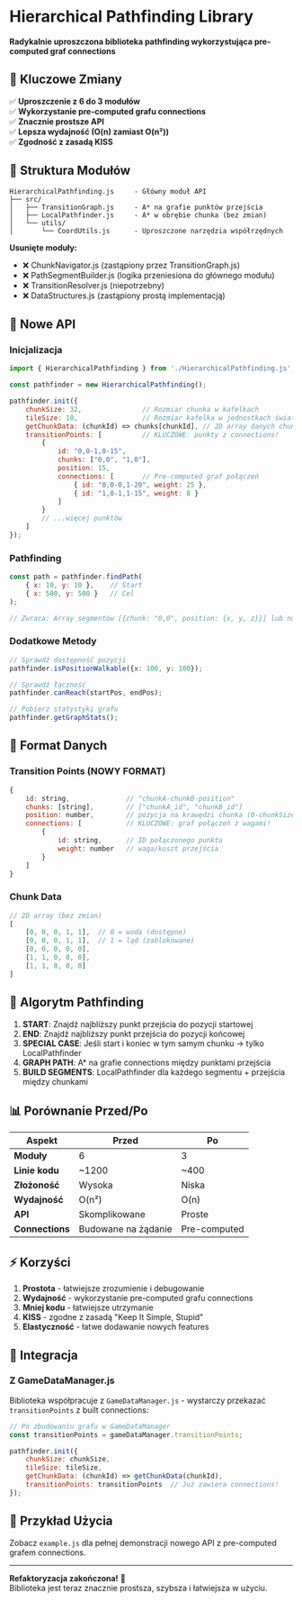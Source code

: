# Hierarchical Pathfinding Library

**Radykalnie uproszczona biblioteka pathfinding wykorzystująca pre-computed graf connections**

## 🎯 Kluczowe Zmiany

✅ **Uproszczenie z 6 do 3 modułów**  
✅ **Wykorzystanie pre-computed grafu connections**  
✅ **Znacznie prostsze API**  
✅ **Lepsza wydajność (O(n) zamiast O(n²))**  
✅ **Zgodność z zasadą KISS**  

## 📁 Struktura Modułów

```
HierarchicalPathfinding.js     - Główny moduł API
├── src/
│   ├── TransitionGraph.js     - A* na grafie punktów przejścia
│   ├── LocalPathfinder.js     - A* w obrębie chunka (bez zmian)
│   └── utils/
│       └── CoordUtils.js      - Uproszczone narzędzia współrzędnych
```

**Usunięte moduły:**
- ❌ ChunkNavigator.js (zastąpiony przez TransitionGraph.js)
- ❌ PathSegmentBuilder.js (logika przeniesiona do głównego modułu)
- ❌ TransitionResolver.js (niepotrzebny)
- ❌ DataStructures.js (zastąpiony prostą implementacją)

## 🔧 Nowe API

### Inicjalizacja

```javascript
import { HierarchicalPathfinding } from './HierarchicalPathfinding.js';

const pathfinder = new HierarchicalPathfinding();

pathfinder.init({
    chunkSize: 32,               // Rozmiar chunka w kafelkach
    tileSize: 10,                // Rozmiar kafelka w jednostkach świata
    getChunkData: (chunkId) => chunks[chunkId], // 2D array danych chunka
    transitionPoints: [          // KLUCZOWE: punkty z connections!
        {
            id: "0,0-1,0-15",
            chunks: ["0,0", "1,0"],
            position: 15,
            connections: [       // Pre-computed graf połączeń
                { id: "0,0-0,1-20", weight: 25 },
                { id: "1,0-1,1-15", weight: 8 }
            ]
        }
        // ...więcej punktów
    ]
});
```

### Pathfinding

```javascript
const path = pathfinder.findPath(
    { x: 10, y: 10 },    // Start
    { x: 500, y: 500 }   // Cel
);

// Zwraca: Array segmentów [{chunk: "0,0", position: {x, y, z}}] lub null
```

### Dodatkowe Metody

```javascript
// Sprawdź dostępność pozycji
pathfinder.isPositionWalkable({x: 100, y: 100});

// Sprawdź łączność
pathfinder.canReach(startPos, endPos);

// Pobierz statystyki grafu
pathfinder.getGraphStats();
```

## 🔄 Format Danych

### Transition Points (NOWY FORMAT)

```javascript
{
    id: string,              // "chunkA-chunkB-position"
    chunks: [string],        // ["chunkA_id", "chunkB_id"]
    position: number,        // pozycja na krawędzi chunka (0-chunkSize-1)
    connections: [           // KLUCZOWE: graf połączeń z wagami!
        {
            id: string,      // ID połączonego punktu
            weight: number   // waga/koszt przejścia
        }
    ]
}
```

### Chunk Data

```javascript
// 2D array (bez zmian)
[
    [0, 0, 0, 1, 1],  // 0 = woda (dostępne)
    [0, 0, 0, 1, 1],  // 1 = ląd (zablokowane)
    [0, 0, 0, 0, 0],
    [1, 1, 0, 0, 0],
    [1, 1, 0, 0, 0]
]
```

## 🚀 Algorytm Pathfinding

1. **START**: Znajdź najbliższy punkt przejścia do pozycji startowej
2. **END**: Znajdź najbliższy punkt przejścia do pozycji końcowej  
3. **SPECIAL CASE**: Jeśli start i koniec w tym samym chunku → tylko LocalPathfinder
4. **GRAPH PATH**: A* na grafie connections między punktami przejścia
5. **BUILD SEGMENTS**: LocalPathfinder dla każdego segmentu + przejścia między chunkami

## 📊 Porównanie Przed/Po

| Aspekt | Przed | Po |
|--------|-------|-----|
| **Moduły** | 6 | 3 |
| **Linie kodu** | ~1200 | ~400 |
| **Złożoność** | Wysoka | Niska |
| **Wydajność** | O(n²) | O(n) |
| **API** | Skomplikowane | Proste |
| **Connections** | Budowane na żądanie | Pre-computed |

## ⚡ Korzyści

1. **Prostota** - łatwiejsze zrozumienie i debugowanie
2. **Wydajność** - wykorzystanie pre-computed grafu connections
3. **Mniej kodu** - łatwiejsze utrzymanie  
4. **KISS** - zgodne z zasadą "Keep It Simple, Stupid"
5. **Elastyczność** - łatwe dodawanie nowych features

## 🔧 Integracja

### Z GameDataManager.js

Biblioteka współpracuje z `GameDataManager.js` - wystarczy przekazać `transitionPoints` z built connections:

```javascript
// Po zbudowaniu grafu w GameDataManager
const transitionPoints = gameDataManager.transitionPoints;

pathfinder.init({
    chunkSize: chunkSize,
    tileSize: tileSize,
    getChunkData: (chunkId) => getChunkData(chunkId),
    transitionPoints: transitionPoints  // Już zawiera connections!
});
```

## 📝 Przykład Użycia

Zobacz `example.js` dla pełnej demonstracji nowego API z pre-computed grafem connections.

---

**Refaktoryzacja zakończona!** 🎉  
Biblioteka jest teraz znacznie prostsza, szybsza i łatwiejsza w użyciu. 